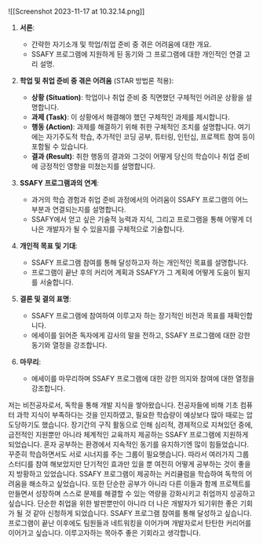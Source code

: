 ![[Screenshot 2023-11-17 at 10.32.14.png]]
1. **서론**:
   - 간략한 자기소개 및 학업/취업 준비 중 겪은 어려움에 대한 개요.
   - SSAFY 프로그램에 지원하게 된 동기와 그 프로그램에 대한 개인적인 연결 고리 설명.

2. **학업 및 취업 준비 중 겪은 어려움** (STAR 방법론 적용):
   - **상황 (Situation)**: 학업이나 취업 준비 중 직면했던 구체적인 어려운 상황을 설명합니다.
   - **과제 (Task)**: 이 상황에서 해결해야 했던 구체적인 과제를 제시합니다.
   - **행동 (Action)**: 과제를 해결하기 위해 취한 구체적인 조치를 설명합니다. 여기에는 자기주도적 학습, 추가적인 코딩 공부, 튜터링, 인턴십, 프로젝트 참여 등이 포함될 수 있습니다.
   - **결과 (Result)**: 취한 행동의 결과와 그것이 어떻게 당신의 학습이나 취업 준비에 긍정적인 영향을 미쳤는지를 설명합니다.

3. **SSAFY 프로그램과의 연계**:
   - 과거의 학습 경험과 취업 준비 과정에서의 어려움이 SSAFY 프로그램의 어느 부분과 연결되는지를 설명합니다.
   - SSAFY에서 얻고 싶은 기술적 능력과 지식, 그리고 프로그램을 통해 어떻게 더 나은 개발자가 될 수 있을지를 구체적으로 기술합니다.

4. **개인적 목표 및 기대**:
   - SSAFY 프로그램 참여를 통해 달성하고자 하는 개인적인 목표를 설명합니다.
   - 프로그램이 끝난 후의 커리어 계획과 SSAFY가 그 계획에 어떻게 도움이 될지를 서술합니다.

5. **결론 및 결의 표명**:
   - SSAFY 프로그램에 참여하여 이루고자 하는 장기적인 비전과 목표를 재확인합니다.
   - 에세이를 읽어준 독자에게 감사의 말을 전하고, SSAFY 프로그램에 대한 강한 동기와 열정을 강조합니다.

1. **마무리**:
   - 에세이를 마무리하며 SSAFY 프로그램에 대한 강한 의지와 참여에 대한 열정을 강조합니다.


저는 비전공자로서, 독학을 통해 개발 지식을 쌓아왔습니다. 전공자들에 비해 기초 컴퓨터 과학 지식이 부족하다는 것을 인지하였고, 필요한 학습량이 예상보다 많아 때로는 압도당하기도 했습니다. 장기간의 구직 활동으로 인해 심리적, 경제적으로 지쳐있던 중에, 금전적인 지원뿐만 아니라 체계적인 교육까지 제공하는 SSAFY 프로그램에 지원하게 되었습니다.
혼자 공부하는 환경에서 지속적인 동기를 유지하기엔 많이 힘들었습니다. 꾸준히 학습하면서도 서로 시너지를 주는 그룹이 필요햇습니다. 따라서 여러가지 그룹 스터디를 참여 해보았지만 단기적인 효과만 있을 뿐 여전히 어떻게 공부하는 것이 좋을지 방황하고 있었습니다. 
SSAFY 프로그램이 제공하는 커리큘럼을 학습하여 독학의 어려움을 해소하고 싶었습니다. 또한 단순한 공부가 아니라 다른 이들과 함께 프로젝트를 만들면서 성장하며 스스로 문제를 해결할 수 있는 역량을 강화시키고 취업까지 성공하고 싶습니다. 단순한 취업을 위한 발판뿐만이 아니라 더 나은 개발자가 되기위한 좋은 기회가 될 것 같아 신청하게 되었습니다. 
SSAFY 프로그램 참여를 통해 달성하고 싶습니다. 프로그램이 끝난 이후에도 팀원들과 네트워킹을 이어가며 개발자로서 탄탄한 커리어를 이어가고 싶습니다. 이루고자하는 목아주 좋은 기회라고 생각합니다. 

